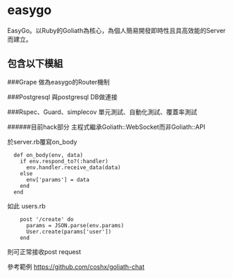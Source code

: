 easygo
======

EasyGo。以Ruby的Goliath為核心，為個人簡易開發即時性且具高效能的Server而建立。

包含以下模組
----------

###Grape
做為easygo的Router機制

###Postgresql
與postgresql DB做連接

###Rspec、Guard、simplecov
單元測試、自動化測試、覆蓋率測試



######目前hack部分
主程式繼承Goliath::WebSocket而非Goliath::API

於server.rb覆寫on_body

```
  def on_body(env, data)
    if env.respond_to?(:handler)
      env.handler.receive_data(data)
    else
      env['params'] = data
    end
  end
```
如此 users.rb

```
    post '/create' do
      params = JSON.parse(env.params)
      User.create(params['user'])
    end
```
則可正常接收post request


參考範例
https://github.com/coshx/goliath-chat






